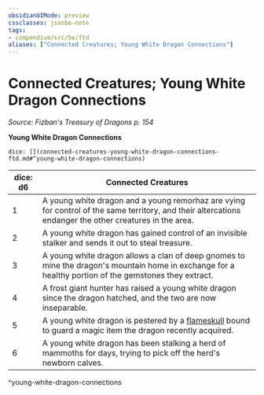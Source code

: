 ```yaml
---
obsidianUIMode: preview
cssclasses: json5e-note
tags:
- compendium/src/5e/ftd
aliases: ["Connected Creatures; Young White Dragon Connections"]
---
```

# Connected Creatures; Young White Dragon Connections
*Source: Fizban's Treasury of Dragons p. 154* 

**Young White Dragon Connections**

`dice: [](connected-creatures-young-white-dragon-connections-ftd.md#^young-white-dragon-connections)`

| dice: d6 | Connected Creatures |
|----------|---------------------|
| 1 | A young white dragon and a young remorhaz are vying for control of the same territory, and their altercations endanger the other creatures in the area. |
| 2 | A young white dragon has gained control of an invisible stalker and sends it out to steal treasure. |
| 3 | A young white dragon allows a clan of deep gnomes to mine the dragon's mountain home in exchange for a healthy portion of the gemstones they extract. |
| 4 | A frost giant hunter has raised a young white dragon since the dragon hatched, and the two are now inseparable. |
| 5 | A young white dragon is pestered by a [flameskull](compendium/bestiary/undead/flameskull.md) bound to guard a magic item the dragon recently acquired. |
| 6 | A young white dragon has been stalking a herd of mammoths for days, trying to pick off the herd's newborn calves. |
^young-white-dragon-connections